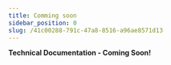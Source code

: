 ```yaml
---
title: Comming soon 
sidebar_position: 0
slug: /41c00288-791c-47a8-8516-a96ae8571d13
---
```




**Technical Documentation - Coming Soon!**

